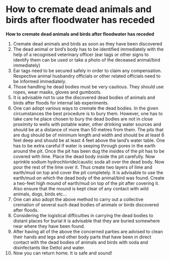 # How to cremate dead animals and birds after floodwater has receded

**How to cremate dead animals and birds after floodwater has receded**  


1. Cremate dead animals and birds as soon as they have been discovered
2. The dead animal or bird’s body has to be identified immediately with the help of a recognised veterinary officer \(ear tags or other signs to identify them can be used or take a photo of the deceased animal/bird immediately\)
3. Ear tags need to be secured safely in order to claim any compensation. Respective animal husbandry officials or other related officials need to be informed immediately.
4. Those handling he dead bodies must be very cautious. They should use ropes, wear masks, gloves and gumboots.
5. It is advisable not to use the discovered dead bodies of animals and birds after floods for internal lab experiments.
6. One can adopt various ways to cremate the dead bodies. In the given circumstances the best procedure is to bury them. However, one has to take care he place chosen to bury the dead bodies are not in close proximity to wells with potable water, other drinking water sources and should be at a distance of more than 50 metres from them. The pits that are dug should be of minimum length and width and should be at least 6 feet deep and should be at least 4 feet above the land’s water table. One has to be extra careful if water is seeping through pores in the earth around the pit.  Once the pit has been dug the insides of the pit has to be covered with lime. Place the dead body inside the pit carefully. Now sprinkle sodium hydrochloride/caustic soda all over the dead body. Now pour the rest of the lime over it. Thus create two layers of lime and earth/mud on top and cover the pit completely. It is advisable to use the earth/mud on which the dead body of the animal/bird was found. Create a two-feet high mound of earth/mud on top of the pit after covering it. Also ensure that the mound is kept clear of any contact with wild animals, dogs, birds etc…
7. One can also adopt the above method to carry out a collective cremation of several such dead bodies of animals or birds discovered after floods.
8. Considering the logistical difficulties in carrying the dead bodies to distant places for burial it is advisable that they are buried somewhere near where they have been found.
9. After having all of the above the concerned parties are advised to clean their hands and legs and other body parts that have been in direct contact with the dead bodies of animals and birds with soda and disinfectants like Dettol and water.
10.  Now you can return home. It is safe and sound!


